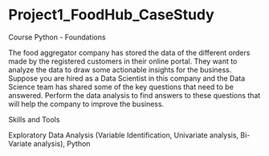 # Project1_FoodHub_CaseStudy

Course Python - Foundations

The food aggregator company has stored the data of the different orders made 
by the registered customers in their online portal. They want to analyze 
the data to draw some actionable insights for the business. Suppose you are hired 
as a Data Scientist in this company and the Data Science team has shared some of 
the key questions that need to be answered. Perform the data analysis to find answers 
to these questions that will help the company to improve the business.

Skills and Tools

Exploratory Data Analysis (Variable Identification, Univariate analysis, Bi-Variate analysis), Python
